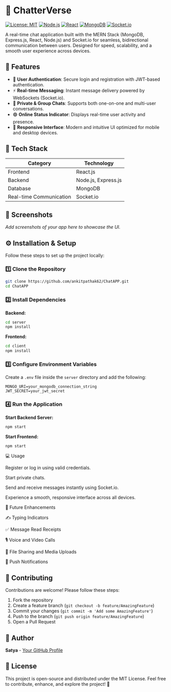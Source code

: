 # 💬 ChatterVerse

[![License: MIT](https://img.shields.io/badge/License-MIT-yellow.svg)](https://opensource.org/licenses/MIT)
[![Node.js](https://img.shields.io/badge/Node.js-43853D?style=flat&logo=node.js&logoColor=white)](https://nodejs.org/)
[![React](https://img.shields.io/badge/React-20232A?style=flat&logo=react&logoColor=61DAFB)](https://reactjs.org/)
[![MongoDB](https://img.shields.io/badge/MongoDB-4EA94B?style=flat&logo=mongodb&logoColor=white)](https://www.mongodb.com/)
[![Socket.io](https://img.shields.io/badge/Socket.io-010101?&style=flat&logo=Socket.io&logoColor=white)](https://socket.io/)

A real-time chat application built with the MERN Stack (MongoDB, Express.js, React, Node.js) and Socket.io for seamless, bidirectional communication between users. Designed for speed, scalability, and a smooth user experience across devices.

## 🚀 Features

- 🔐 **User Authentication**: Secure login and registration with JWT-based authentication.
- ⚡ **Real-time Messaging**: Instant message delivery powered by WebSockets (Socket.io).
- 👥 **Private & Group Chats**: Supports both one-on-one and multi-user conversations.
- 🟢 **Online Status Indicator**: Displays real-time user activity and presence.
- 📱 **Responsive Interface**: Modern and intuitive UI optimized for mobile and desktop devices.

## 🧠 Tech Stack

| Category                | Technology          |
| ----------------------- | ------------------- |
| Frontend                | React.js            |
| Backend                 | Node.js, Express.js |
| Database                | MongoDB             |
| Real-time Communication | Socket.io           |

## 📸 Screenshots

_Add screenshots of your app here to showcase the UI._

## ⚙️ Installation & Setup

Follow these steps to set up the project locally:

### 1️⃣ Clone the Repository

```bash
git clone https://github.com/ankitpathak62/ChatAPP.git
cd ChatAPP
```

### 2️⃣ Install Dependencies

**Backend:**

```bash
cd server
npm install
```

**Frontend:**

```bash
cd client
npm install
```

### 3️⃣ Configure Environment Variables

Create a `.env` file inside the `server` directory and add the following:

```env
MONGO_URI=your_mongodb_connection_string
JWT_SECRET=your_jwt_secret
```

### 4️⃣ Run the Application

**Start Backend Server:**

```bash
npm start
```

**Start Frontend:**

```bash
npm start
```

💻 Usage

Register or log in using valid credentials.

Start private chats.

Send and receive messages instantly using Socket.io.

Experience a smooth, responsive interface across all devices.

🔮 Future Enhancements

✍️ Typing Indicators

✅ Message Read Receipts

🎙️ Voice and Video Calls

📎 File Sharing and Media Uploads

🔔 Push Notifications

## 🤝 Contributing

Contributions are welcome! Please follow these steps:

1. Fork the repository
2. Create a feature branch (`git checkout -b feature/AmazingFeature`)
3. Commit your changes (`git commit -m 'Add some AmazingFeature'`)
4. Push to the branch (`git push origin feature/AmazingFeature`)
5. Open a Pull Request

## 👤 Author

**Satya** - [Your GitHub Profile](https://github.com/yourusername)

## 🧾 License

This project is open-source and distributed under the MIT License.
Feel free to contribute, enhance, and explore the project! 🚀


